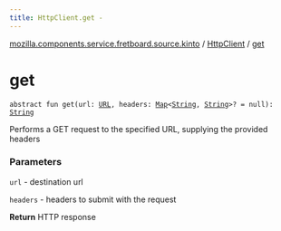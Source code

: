 ```yaml
---
title: HttpClient.get - 
---
```


[mozilla.components.service.fretboard.source.kinto](../index.html) / [HttpClient](index.html) / [get](./get.html)

# get

`abstract fun get(url: `[`URL`](http://docs.oracle.com/javase/6/docs/api/java/net/URL.html)`, headers: `[`Map`](https://kotlinlang.org/api/latest/jvm/stdlib/kotlin.collections/-map/index.html)`<`[`String`](https://kotlinlang.org/api/latest/jvm/stdlib/kotlin/-string/index.html)`, `[`String`](https://kotlinlang.org/api/latest/jvm/stdlib/kotlin/-string/index.html)`>? = null): `[`String`](https://kotlinlang.org/api/latest/jvm/stdlib/kotlin/-string/index.html)

Performs a GET request to the specified URL, supplying
the provided headers

### Parameters

`url` - destination url

`headers` - headers to submit with the request

**Return**
HTTP response


